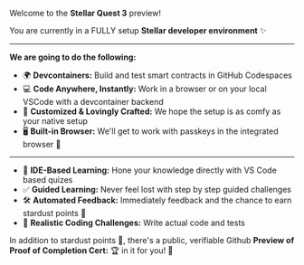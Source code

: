 Welcome to the **Stellar Quest 3** preview!

You are currently in a FULLY setup **Stellar developer environment** ✨

----

**We are going to do the following:**

- 🌍  **Devcontainers:** Build and test smart contracts in GitHub Codespaces
- 💻  **Code Anywhere, Instantly:** Work in a browser or on your local VSCode with a devcontainer backend
- 🎨  **Customized & Lovingly Crafted:** We hope the setup is as comfy as your native setup
- 🖥️  **Built-in Browser:** We'll get to work with passkeys in the integrated browser 🔑

----

- 📘 **IDE-Based Learning:** Hone your knowledge directly with VS Code based quizes
- ✅ **Guided Learning:** Never feel lost with step by step guided challenges
- 🛠️ **Automated Feedback:** Immediately feedback and the chance to earn stardust points 💫
- 🧪 **Realistic Coding Challenges:** Write actual code and tests

In addition to stardust points 🌟, there's a public, verifiable Github **Preview of Proof of Completion Cert:** 🏆 in it
for you! 🥰



